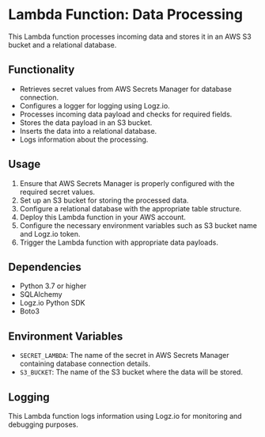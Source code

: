 # Lambda Function: Data Processing

This Lambda function processes incoming data and stores it in an AWS S3 bucket and a relational database.

## Functionality

- Retrieves secret values from AWS Secrets Manager for database connection.
- Configures a logger for logging using Logz.io.
- Processes incoming data payload and checks for required fields.
- Stores the data payload in an S3 bucket.
- Inserts the data into a relational database.
- Logs information about the processing.

## Usage

1. Ensure that AWS Secrets Manager is properly configured with the required secret values.
2. Set up an S3 bucket for storing the processed data.
3. Configure a relational database with the appropriate table structure.
4. Deploy this Lambda function in your AWS account.
5. Configure the necessary environment variables such as S3 bucket name and Logz.io token.
6. Trigger the Lambda function with appropriate data payloads.

## Dependencies

- Python 3.7 or higher
- SQLAlchemy
- Logz.io Python SDK
- Boto3

## Environment Variables

- `SECRET_LAMBDA`: The name of the secret in AWS Secrets Manager containing database connection details.
- `S3_BUCKET`: The name of the S3 bucket where the data will be stored.

## Logging

This Lambda function logs information using Logz.io for monitoring and debugging purposes.

